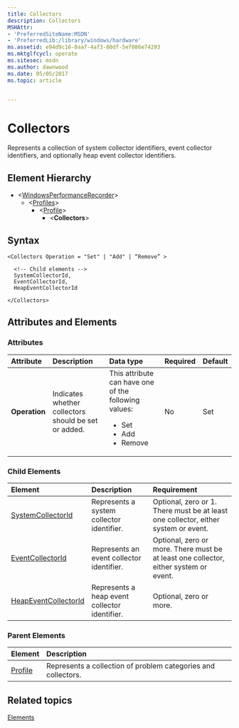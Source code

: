 ```yaml
---
title: Collectors
description: Collectors
MSHAttr:
- 'PreferredSiteName:MSDN'
- 'PreferredLib:/library/windows/hardware'
ms.assetid: e94d9c16-0aa7-4af3-80df-5ef086e74293
ms.mktglfcycl: operate
ms.sitesec: msdn
ms.author: dawnwood
ms.date: 05/05/2017
ms.topic: article


---
```



# Collectors

Represents a collection of system collector identifiers, event collector identifiers, and optionally heap event collector identifiers.


## Element Hierarchy

* \<[WindowsPerformanceRecorder](windowsperformancerecorder.md)\>
  * \<[Profiles](profiles.md)\>
    * \<[Profile](profile-wpr.md)\>
      * \<**Collectors**\>


## Syntax

```
<Collectors Operation = "Set" | "Add" | “Remove” >

  <!-- Child elements -->
  SystemCollectorId,
  EventCollectorId,
  HeapEventCollectorId

</Collectors>
```


## Attributes and Elements


### Attributes

| Attribute     | Description                                          | Data type                                                                                                 | Required | Default |
| :------------ | :--------------------------------------------------- | :-------------------------------------------------------------------------------------------------------- | :------- | :------ |
| **Operation** | Indicates whether collectors should be set or added. | This attribute can have one of the following values: <ul> <li>Set</li> <li>Add</li> <li>Remove</li> </ul> | No       | Set     |


### Child Elements

| Element                                         | Description                                   | Requirement                                                                           |
|:------------------------------------------------|:----------------------------------------------|:--------------------------------------------------------------------------------------|
| [SystemCollectorId](systemcollectorid.md)       | Represents a system collector identifier.     | Optional, zero or 1. There must be at least one collector, either system or event.    |
| [EventCollectorId](eventcollectorid.md)         | Represents an event collector identifier.     | Optional, zero or more. There must be at least one collector, either system or event. |
| [HeapEventCollectorId](heapeventcollectorid.md) | Represents a heap event collector identifier. | Optional, zero or more.                                                               |


### Parent Elements

| Element                   | Description                                                   |
|:--------------------------|:--------------------------------------------------------------|
| [Profile](profile-wpr.md) | Represents a collection of problem categories and collectors. |


## Related topics

[Elements](elements.md)

